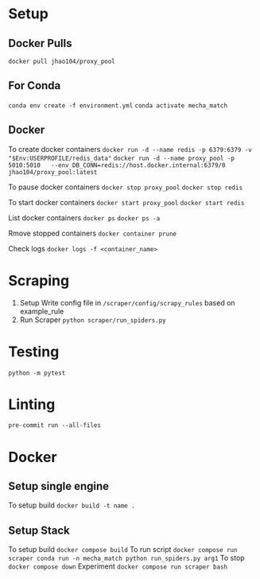 # Setup
## Docker Pulls
```docker pull jhao104/proxy_pool```
## For Conda
```conda env create -f environment.yml```
```conda activate mecha_match```

## Docker
To create docker containers
```docker run -d --name redis -p 6379:6379 -v "$Env:USERPROFILE/redis_data"```
```docker run -d --name proxy_pool -p 5010:5010   --env DB_CONN=redis://host.docker.internal:6379/0   jhao104/proxy_pool:latest```

To pause docker containers
```docker stop proxy_pool```
```docker stop redis```

To start docker containers
```docker start proxy_pool```
```docker start redis```

List docker containers
```docker ps```
```docker ps -a```

Rmove stopped containers
```docker container prune```

Check logs 
```docker logs -f <container_name>```
# Scraping
1. Setup Write config file in ```/scraper/config/scrapy_rules``` based on example_rule
2. Run Scraper
```python scraper/run_spiders.py```

# Testing
```python -m pytest```

# Linting
```pre-commit run --all-files```

# Docker
## Setup single engine
To setup build
```docker build -t name .```

## Setup Stack
To setup build
```docker compose build```
To run script
```docker compose run scraper conda run -n mecha_match python run_spiders.py arg1```
To stop
```docker compose down```
Experiment
```docker compose run scraper bash```